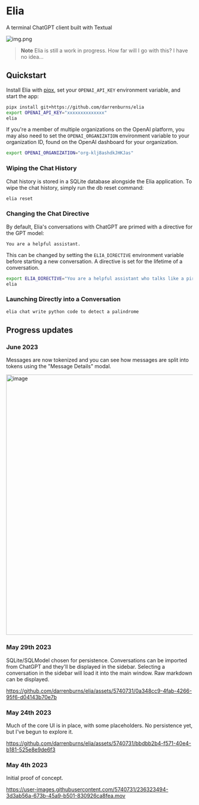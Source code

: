 # Elia

A terminal ChatGPT client built with Textual

![img.png](https://github.com/darrenburns/elia/assets/49741340/80453ed8-ec94-4095-b721-89d32d9fc327)

> **Note**
> Elia is still a work in progress. How far will I go with this? I have no idea...

## Quickstart

Install Elia with [pipx](https://github.com/pypa/pipx), set your `OPENAI_API_KEY` environment variable,
and start the app:

```bash
pipx install git+https://github.com/darrenburns/elia
export OPENAI_API_KEY="xxxxxxxxxxxxxx"
elia
```

If you're a member of multiple organizations on the OpenAI platform, you may also need to set the `OPENAI_ORGANIZATION` environment variable to your organization ID, found on the OpenAI dashboard for your organization.

```bash
export OPENAI_ORGANIZATION="org-klj8ashdkJHKJas"
```

### Wiping the Chat History

Chat history is stored in a SQLite database alongside the Elia application.
To wipe the chat history, simply run the db reset command:

```bash
elia reset
```

### Changing the Chat Directive

By default, Elia's conversations with ChatGPT are primed with a
directive for the GPT model:

`You are a helpful assistant.`

This can be changed by setting the `ELIA_DIRECTIVE` environment variable before
starting a new conversation. A directive is set for the lifetime of a conversation.

```bash
export ELIA_DIRECTIVE="You are a helpful assistant who talks like a pirate."
elia
```

### Launching Directly into a Conversation

```bash
elia chat write python code to detect a palindrome
```

## Progress updates

### June 2023

Messages are now tokenized and you can see how messages are split into tokens using the "Message Details" modal.

<img width="700" alt="image" src="https://github.com/darrenburns/elia/assets/5740731/395fd2b5-ca83-49cc-b86b-163a44fe7750">

### May 29th 2023

SQLite/SQLModel chosen for persistence.
Conversations can be imported from ChatGPT and they'll be displayed in the sidebar.
Selecting a conversation in the sidebar will load it into the main window.
Raw markdown can be displayed.

https://github.com/darrenburns/elia/assets/5740731/0a348cc9-4fab-4266-95f6-d04143b70e7b

### May 24th 2023

Much of the core UI is in place, with some placeholders. No persistence yet, but I've begun to explore it.

https://github.com/darrenburns/elia/assets/5740731/bbdbb2b4-f571-40e4-b181-525e8e9de6f3

### May 4th 2023

Initial proof of concept.

https://user-images.githubusercontent.com/5740731/236323494-3d3ab56a-673b-45a9-b501-830926ca8fea.mov
